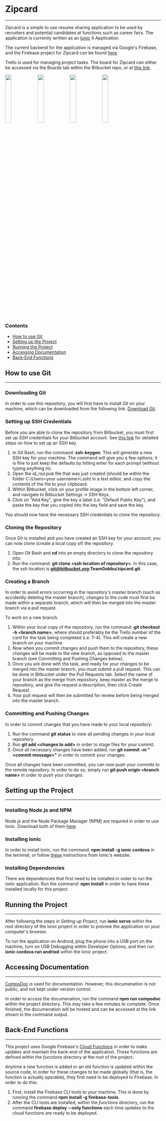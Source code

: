 # Zipcard
---

Zipcard is a simple to use resume sharing application to be used by recruiters and potential candidates at functions
such as career fairs. The application is currently written as an [Ionic](https://ionicframework.com/) 4 Application.

The current backend for the application is managed via Google's Firebase, and the Firebase project for Zipcard can be
found [here](https://console.firebase.google.com/project/zipcard-65375/overview).

Trello is used for managing project tasks. The board for Zipcard can either be accessed via the Boards tab within the
Bitbucket repo, or at [this link](https://trello.com/b/VJMLUXao/zipcard).

<p float="left">
  <img src="https://user-images.githubusercontent.com/28206685/150871628-116c869a-6e3c-4bfc-9ce0-47e1697e620a.png" width="20%" />
  <img src="https://user-images.githubusercontent.com/28206685/150871741-0849ce64-c012-4eb2-b87d-571ce1dbe0e9.png" width="20%" /> 
  <img src="https://user-images.githubusercontent.com/28206685/150871663-0b6b144c-1a1e-49bf-8a0b-db2607e24e76.png" width="20%" />
  <img src="https://user-images.githubusercontent.com/28206685/150871673-49e38ead-8fe8-4291-b5bd-db86519c7b9b.png" width="20%" />
</p>


### Contents

- [How to use Git](#markdown-header-how-to-use-git)
- [Setting up the Project](#markdown-header-setting-up-the-project)
- [Running the Project](#markdown-header-running-the-project)
- [Accessing Documentation](#markdown-header-accessing-documentation)
- [Back-End Functions](#markdown-header-back-end-functions)


## How to use Git
---

### Downloading Git

In order to use this repository, you will first have to install *Git* on your machine, which can be downloaded from the
following link: [Download Git](https://git-scm.com/downloads). 

### Setting up SSH Credentials

Before you are able to clone the repository from Bitbucket, you must first set up SSH credentials for your Bitbucket
account. See [this link](https://confluence.atlassian.com/bitbucket/set-up-an-ssh-key-728138079.html) for detailed steps
on how to set up an SSH key.

1. In Git Bash, run the command: **ssh-keygen**. This will generate a new SSH key for your machine. The command will
give you a few options; it is fine to just keep the defaults by hitting enter for each prompt (without typing anything
in).
2. Open the *id_rsa.pub* file that was just created (should be within the folder C:\Users\<your username>\\.ssh) in a
text editor, and copy the contents of the file to your clipboard.
3. Within Bitbucket, click on your profile image in the bottom left corner, and navigate to Bitbucket Settings -> SSH
Keys.
4. Click on "Add Key", give the key a label (i.e. "Default Public Key"), and paste the key that you copied into the key
field and save the key. 

You should now have the necessary SSH credentials to clone the repository.

### Cloning the Repository

Once Git is installed and you have created an SSH key for your account, you can now clone (create a local copy of) the
repository.

1. Open Git Bash and **cd** into an empty directory to clone the repository into. 
2. Run the command: **git clone <ssh location of repository\>**. In this case, the ssh location is
**git@bitbucket.org:TeamGobbu/zipcard.git**.

### Creating a Branch

In order to avoid errors occurring in the repository's master branch (such as accidently deleting the master branch),
changes to the code must first be made within a separate branch, which will then be merged into the master branch via a
pull request.

To work on a new branch:

1. Within your local copy of the repository, run the command: **git checkout -b <branch name\>**, where <branch name>
should preferably be the Trello number of the card for the task being completed (i.e. T-4). This will create a new
branch on your machine.
2. Now when you commit changes and push them to the repository, these changes will be made to the new branch, as opposed
to the master branch (see Committing and Pushing Changes below).
3. Once you are done with the task, and ready for your changes to be merged into the master branch, you must submit a
pull request. This can be done in Bitbucket under the Pull Requests tab. Select the name of your branch as the merge
from repository, keep master as the merge to repository, and give the request a description, then click Create Request.
4. Your pull request will then be submitted for review before being merged into the master branch.

### Committing and Pushing Changes

In order to commit changes that you have made to your local repository:

1. Run the command **git status** to view all pending changes in your local repository.
2. Run **git add <changes to add\>** in order to stage files for your commit.
3. Once all necessary changes have been added, run **git commit -m "<commit message\>"** in order to commit your
changes.

Once all changes have been committed, you can now push your commits to the remote repository. In order to do so, simply
run **git push origin <branch name\>** in order to push your changes.


## Setting up the Project
---

### Installing Node.js and NPM

Node.js and the Node Package Manager (NPM) are required in order to use Ionic. Download both of them
[here](https://www.npmjs.com/get-npm).

### Installing Ionic

In order to install Ionic, run the command: **npm install -g ionic cordova** in the terminal, or follow
[these](https://ionicframework.com/docs/intro/installation/) instructions from Ionic's website.

### Installing Dependencies

There are dependencies that first need to be installed in order to run the ionic application. Run the command: **npm
install** in order to have these installed locally for this project.


## Running the Project
---

After following the steps in *Setting up Project*, run **ionic serve** within the root directory of the Ionic project in
order to preview the application on your computer's browser.

To run the application on Android, plug the phone into a USB port on the machine, turn on USB Debugging within Developer
Options, and then run **ionic cordova run andriod** within the Ionic project.


## Accessing Documentation
---

[CompoDoc](https://compodoc.app/) is used for documentation. However, this documenation is not public, and not kept under version control.

In order to access the documenation, run the command **npm run compodoc** within the project directory. This may take a
few minutes to complete. Once finished, the documenation will be hosted and can be accessed at the link shown in the
command output.


## Back-End Functions
---

This project uses Google Firebase's [Cloud Functions](https://firebase.google.com/docs/functions/) in order to make
updates and maintain the back-end of the application. These functions are defined within the *functions* directory at
the root of the project.

Anytime a new function is added or an old function is updated within the source code, in order for these changes to be
made globally (that is, the function is actually operable), they first need to be deployed to Firebase. In order to do
this:

1. First, install the Firebase CLI tools to your machine. This is done by running the command **npm install -g
firebase-tools**.
2. After the CLI tools are installed, within the *functions* directory, run the command **firebase deploy --only
functions** each time updates to the cloud functions are ready to be deployed.

